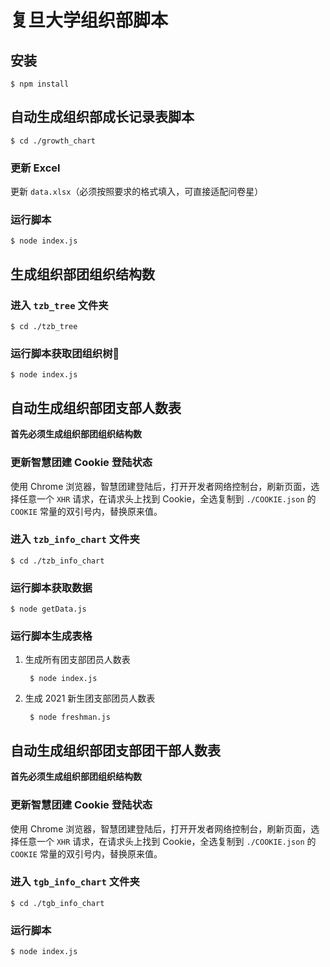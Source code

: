 # 复旦大学组织部脚本

## 安装

    $ npm install

## 自动生成组织部成长记录表脚本

    $ cd ./growth_chart

### 更新 Excel

更新 `data.xlsx`（必须按照要求的格式填入，可直接适配问卷星）

### 运行脚本

    $ node index.js

## 生成组织部团组织结构数

### 进入 `tzb_tree` 文件夹

    $ cd ./tzb_tree

### 运行脚本获取团组织树🌲

    $ node index.js

## 自动生成组织部团支部人数表

**首先必须生成组织部团组织结构数**

### 更新智慧团建 Cookie 登陆状态

使用 Chrome 浏览器，智慧团建登陆后，打开开发者网络控制台，刷新页面，选择任意一个 `XHR` 请求，在请求头上找到 Cookie，全选复制到 `./COOKIE.json` 的 `COOKIE` 常量的双引号内，替换原来值。


### 进入 `tzb_info_chart` 文件夹

    $ cd ./tzb_info_chart

### 运行脚本获取数据

    $ node getData.js

### 运行脚本生成表格

1. 生成所有团支部团员人数表

        $ node index.js

2. 生成 2021 新生团支部团员人数表

        $ node freshman.js

## 自动生成组织部团支部团干部人数表

**首先必须生成组织部团组织结构数**

### 更新智慧团建 Cookie 登陆状态

使用 Chrome 浏览器，智慧团建登陆后，打开开发者网络控制台，刷新页面，选择任意一个 `XHR` 请求，在请求头上找到 Cookie，全选复制到 `./COOKIE.json` 的 `COOKIE` 常量的双引号内，替换原来值。

### 进入 `tgb_info_chart` 文件夹

    $ cd ./tgb_info_chart

### 运行脚本

    $ node index.js

